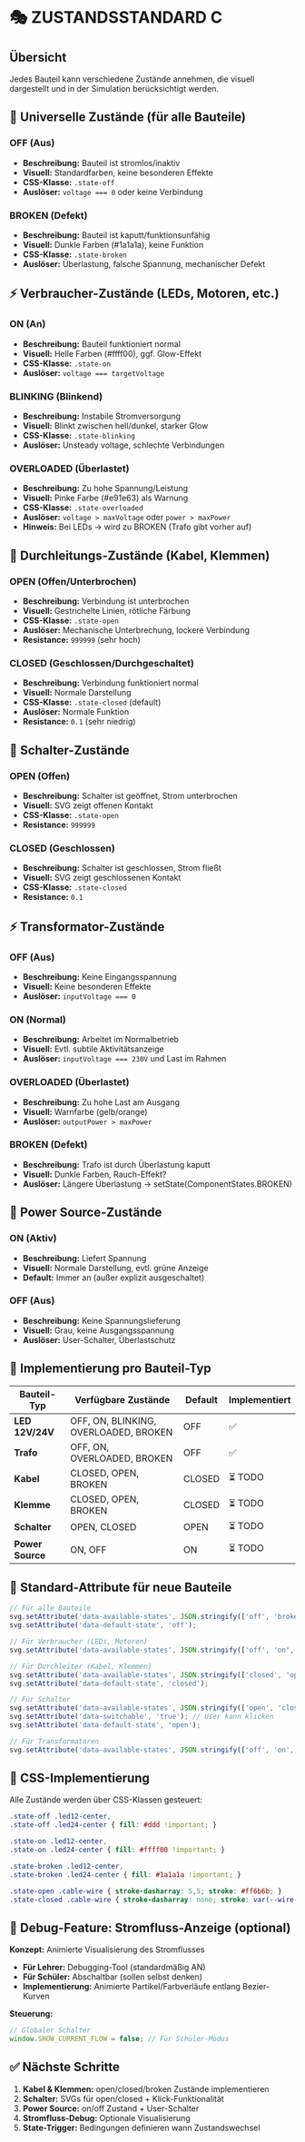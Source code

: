 # 🎭 ZUSTANDSSTANDARD C

## Übersicht
Jedes Bauteil kann verschiedene Zustände annehmen, die visuell dargestellt und in der Simulation berücksichtigt werden.

## 🔄 Universelle Zustände (für alle Bauteile)

### **OFF (Aus)**
- **Beschreibung:** Bauteil ist stromlos/inaktiv
- **Visuell:** Standardfarben, keine besonderen Effekte
- **CSS-Klasse:** `.state-off`
- **Auslöser:** `voltage === 0` oder keine Verbindung

### **BROKEN (Defekt)**
- **Beschreibung:** Bauteil ist kaputt/funktionsunfähig
- **Visuell:** Dunkle Farben (#1a1a1a), keine Funktion
- **CSS-Klasse:** `.state-broken`
- **Auslöser:** Überlastung, falsche Spannung, mechanischer Defekt

## ⚡ Verbraucher-Zustände (LEDs, Motoren, etc.)

### **ON (An)**
- **Beschreibung:** Bauteil funktioniert normal
- **Visuell:** Helle Farben (#ffff00), ggf. Glow-Effekt
- **CSS-Klasse:** `.state-on`
- **Auslöser:** `voltage === targetVoltage`

### **BLINKING (Blinkend)**
- **Beschreibung:** Instabile Stromversorgung
- **Visuell:** Blinkt zwischen hell/dunkel, starker Glow
- **CSS-Klasse:** `.state-blinking`
- **Auslöser:** Unsteady voltage, schlechte Verbindungen

### **OVERLOADED (Überlastet)**
- **Beschreibung:** Zu hohe Spannung/Leistung
- **Visuell:** Pinke Farbe (#e91e63) als Warnung
- **CSS-Klasse:** `.state-overloaded`
- **Auslöser:** `voltage > maxVoltage` oder `power > maxPower`
- **Hinweis:** Bei LEDs → wird zu BROKEN (Trafo gibt vorher auf)

## 🔌 Durchleitungs-Zustände (Kabel, Klemmen)

### **OPEN (Offen/Unterbrochen)**
- **Beschreibung:** Verbindung ist unterbrochen
- **Visuell:** Gestrichelte Linien, rötliche Färbung
- **CSS-Klasse:** `.state-open`
- **Auslöser:** Mechanische Unterbrechung, lockere Verbindung
- **Resistance:** `999999` (sehr hoch)

### **CLOSED (Geschlossen/Durchgeschaltet)**
- **Beschreibung:** Verbindung funktioniert normal
- **Visuell:** Normale Darstellung
- **CSS-Klasse:** `.state-closed` (default)
- **Auslöser:** Normale Funktion
- **Resistance:** `0.1` (sehr niedrig)

## 🔄 Schalter-Zustände

### **OPEN (Offen)**
- **Beschreibung:** Schalter ist geöffnet, Strom unterbrochen
- **Visuell:** SVG zeigt offenen Kontakt
- **CSS-Klasse:** `.state-open`
- **Resistance:** `999999`

### **CLOSED (Geschlossen)**
- **Beschreibung:** Schalter ist geschlossen, Strom fließt
- **Visuell:** SVG zeigt geschlossenen Kontakt
- **CSS-Klasse:** `.state-closed`
- **Resistance:** `0.1`

## ⚡ Transformator-Zustände

### **OFF (Aus)**
- **Beschreibung:** Keine Eingangsspannung
- **Visuell:** Keine besonderen Effekte
- **Auslöser:** `inputVoltage === 0`

### **ON (Normal)**
- **Beschreibung:** Arbeitet im Normalbetrieb
- **Visuell:** Evtl. subtile Aktivitätsanzeige
- **Auslöser:** `inputVoltage === 230V` und Last im Rahmen

### **OVERLOADED (Überlastet)**
- **Beschreibung:** Zu hohe Last am Ausgang
- **Visuell:** Warnfarbe (gelb/orange)
- **Auslöser:** `outputPower > maxPower`

### **BROKEN (Defekt)**
- **Beschreibung:** Trafo ist durch Überlastung kaputt
- **Visuell:** Dunkle Farben, Rauch-Effekt?
- **Auslöser:** Längere Überlastung → setState(ComponentStates.BROKEN)

## 🔋 Power Source-Zustände

### **ON (Aktiv)**
- **Beschreibung:** Liefert Spannung
- **Visuell:** Normale Darstellung, evtl. grüne Anzeige
- **Default:** Immer an (außer explizit ausgeschaltet)

### **OFF (Aus)**
- **Beschreibung:** Keine Spannungslieferung
- **Visuell:** Grau, keine Ausgangsspannung
- **Auslöser:** User-Schalter, Überlastschutz

## 🎯 Implementierung pro Bauteil-Typ

| Bauteil-Typ | Verfügbare Zustände | Default | Implementiert |
|-------------|---------------------|---------|---------------|
| **LED 12V/24V** | OFF, ON, BLINKING, OVERLOADED, BROKEN | OFF | ✅ |
| **Trafo** | OFF, ON, OVERLOADED, BROKEN | OFF | ✅ |
| **Kabel** | CLOSED, OPEN, BROKEN | CLOSED | ⏳ TODO |
| **Klemme** | CLOSED, OPEN, BROKEN | CLOSED | ⏳ TODO |
| **Schalter** | OPEN, CLOSED | OPEN | ⏳ TODO |
| **Power Source** | ON, OFF | ON | ⏳ TODO |

## 📝 Standard-Attribute für neue Bauteile

```javascript
// Für alle Bauteile
svg.setAttribute('data-available-states', JSON.stringify(['off', 'broken']));
svg.setAttribute('data-default-state', 'off');

// Für Verbraucher (LEDs, Motoren)
svg.setAttribute('data-available-states', JSON.stringify(['off', 'on', 'blinking', 'overloaded', 'broken']));

// Für Durchleiter (Kabel, Klemmen)  
svg.setAttribute('data-available-states', JSON.stringify(['closed', 'open', 'broken']));
svg.setAttribute('data-default-state', 'closed');

// Für Schalter
svg.setAttribute('data-available-states', JSON.stringify(['open', 'closed']));
svg.setAttribute('data-switchable', 'true'); // User kann klicken
svg.setAttribute('data-default-state', 'open');

// Für Transformatoren
svg.setAttribute('data-available-states', JSON.stringify(['off', 'on', 'overloaded', 'broken']));
```

## 🎨 CSS-Implementierung

Alle Zustände werden über CSS-Klassen gesteuert:
```css
.state-off .led12-center,
.state-off .led24-center { fill: #ddd !important; }

.state-on .led12-center,  
.state-on .led24-center { fill: #ffff00 !important; }

.state-broken .led12-center,
.state-broken .led24-center { fill: #1a1a1a !important; }

.state-open .cable-wire { stroke-dasharray: 5,5; stroke: #ff6b6b; }
.state-closed .cable-wire { stroke-dasharray: none; stroke: var(--wire-black); }
```

## 🐛 Debug-Feature: Stromfluss-Anzeige (optional)

**Konzept:** Animierte Visualisierung des Stromflusses
- **Für Lehrer:** Debugging-Tool (standardmäßig AN)
- **Für Schüler:** Abschaltbar (sollen selbst denken)
- **Implementierung:** Animierte Partikel/Farbverläufe entlang Bezier-Kurven

**Steuerung:**
```javascript
// Globaler Schalter
window.SHOW_CURRENT_FLOW = false; // Für Schüler-Modus
```

## ✅ Nächste Schritte

1. **Kabel & Klemmen:** open/closed/broken Zustände implementieren
2. **Schalter:** SVGs für open/closed + Klick-Funktionalität  
3. **Power Source:** on/off Zustand + User-Schalter
4. **Stromfluss-Debug:** Optionale Visualisierung
5. **State-Trigger:** Bedingungen definieren wann Zustandswechsel
